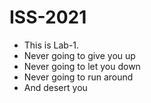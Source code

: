 # ISS-2021
* This is Lab-1.
* Never going to give you up
* Never going to let you down
* Never going to run around
* And desert you
